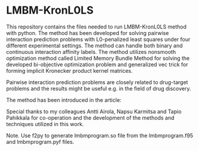 # LMBM-KronL0LS

This repository contains the files needed to run LMBM-KronL0LS method with python. The method has been developed for solving pairwise interaction prediction problems with L0-penalized least squares under four different experimental settings. The method can handle both binary and continuous interaction affinity labels. The method utilizes nonsmooth optimization method called Limited Memory Bundle Method for solving the developed bi-objective optimization problem and generalized vec trick for forming implicit Kronecker product kernel matrices.

Pairwise interaction prediction problems are closely related to drug-target problems and the results might be useful e.g. in the field of drug discovery.

The method has been introduced in the article: 

Special thanks to my colleagues Antti Airola, Napsu Karmitsa and Tapio Pahikkala for co-operation and the development of the methods and techniques utilized in this work.

Note. Use f2py to generate lmbmprogram.so file from the lmbmprogram.f95 and lmbmprogram.pyf files.
